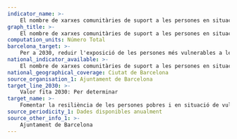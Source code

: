 ```yaml
---
indicator_name: >-
    El nombre de xarxes comunitàries de suport a les persones en situació de vulnerabilitat
graph_title: >-   
    El nombre de xarxes comunitàries de suport a les persones en situació de vulnerabilitat
computation_units: Número Total
barcelona_target: >-
    Per a 2030, reduir l'exposició de les persones més vulnerables a les situacions de crisis i catàstrofes, així com augmentar la seva resiliència per a afrontar-les
national_indicator_available: >-
    El nombre de xarxes comunitàries de suport a les persones en situació de vulnerabilitat
national_geographical_coverage: Ciutat de Barcelona
source_organisation_1: Ajuntament de Barcelona
target_line_2030: >-
    Valor fita 2030: Per determinar
target_name: >-
    Fomentar la resiliència de les persones pobres i en situació de vulnerabilitat, i reduir la seva exposició a fenòmens extrems relacionats amb el clima i a altres crisis i catàstrofes econòmiques, socials i mediambientals
source_periodicity_1: Dades disponibles anualment
source_other_info_1: >-
    Ajuntament de Barcelona
---
```

